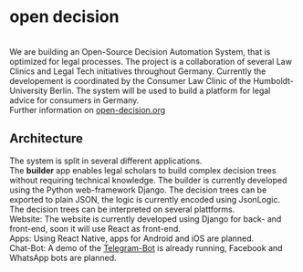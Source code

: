 # open decision
<br>
We are building an Open-Source Decision Automation System, that is optimized for legal processes. The project is a collaboration of several Law Clinics and Legal Tech initiatives throughout Germany. Currently the developement is coordinated by the Consumer Law Clinic of the Humboldt-University Berlin. The system will be used to build a platform for legal advice for consumers in Germany.
<br> Further information on <a href="open-decision.org">open-decision.org</a>

## Architecture
The system is split in several different applications.
<br> The **builder** app enables legal scholars to build complex decision trees without requiring technical knowledge. The builder is currently developed using the Python web-framework Django. The decision trees can be exported to plain JSON, the logic is currently encoded using JsonLogic.
<br> The decision trees can be interpreted on several plattforms.
<br> Website: The website is currently developed using Django for back- and front-end, soon it will use React as front-end.
<br> Apps: Using React Native, apps for Android and iOS are planned.
<br> Chat-Bot: A demo of the [Telegram-Bot](https://github.com/fbennets/Legal-Decision-Automation-telegram) is already running, Facebook and WhatsApp bots are planned.
